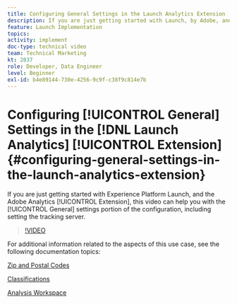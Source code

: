 ```yaml
---
title: Configuring General Settings in the Launch Analytics Extension
description: If you are just getting started with Launch, by Adobe, and the Adobe Analytics extension, this video can help you with the general settings portion of the configuration, including setting the tracking server.
feature: Launch Implementation
topics: 
activity: implement
doc-type: technical video
team: Technical Marketing
kt: 2837
role: Developer, Data Engineer
level: Beginner
exl-id: b4e89144-730e-4256-9c9f-c38f9c814e7b
---
```

# Configuring [!UICONTROL General] Settings in the [!DNL Launch Analytics] [!UICONTROL Extension] {#configuring-general-settings-in-the-launch-analytics-extension}

If you are just getting started with Experience Platform Launch, and the Adobe Analytics [!UICONTROL Extension], this video can help you with the [!UICONTROL General] settings portion of the configuration, including setting the tracking server.

>[!VIDEO](https://video.tv.adobe.com/v/27093/?quality=9)

For additional information related to the aspects of this use case, see the following documentation topics:

[Zip and Postal Codes](https://experienceleague.adobe.com/docs/analytics/components/dimensions/zip-code.html?lang=en)

[Classifications](https://experienceleague.adobe.com/docs/analytics/components/classifications/c-classifications.html)

[Analysis Workspace](https://experienceleague.adobe.com/docs/analytics/analyze/analysis-workspace/analysis-workspace-features.html)
